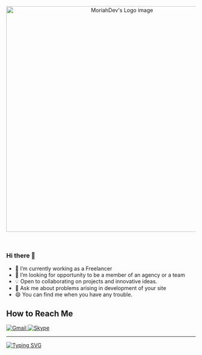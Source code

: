 <div align="center" width='100%'>
  <a align='center' width='100%' href="#"><img src="https://github.com/SweetCoding115/SweetCoding115/blob/main/assets/pompo-the-cinephile-typing-fast.gif" width="600" alt="MoriahDev's Logo image" style='margin-bottom:30px;'/></a>
</div>

### Hi there 👋

<!--
**SweetCoding115/SweetCoding115** is a ✨ _special_ ✨ repository because its `README.md` (this file) appears on your GitHub profile.

Here are some ideas to get you started:

- 🔭 I’m currently working on ...
- 🌱 I’m currently learning ...
- 👯 I’m looking to collaborate on ...
- 🤔 I’m looking for help with ...
- 💬 Ask me about ...
- 📫 How to reach me: ...
- 😄 Pronouns: ...
- ⚡ Fun fact: ...
-->

- 🔭 I’m currently working as a Freelancer
- 🤔 I’m looking for opportunity to be a member of an agency or a team
- 💡 Open to collaborating on projects and innovative ideas.
- 💬 Ask me about problems arising in development of your site
- 😄 You can find me when you have any trouble.<br/>

## How to Reach Me

<p align='left'>
  <a href="mailto:petj.ring@gmail.com" target="_blank">
    <img src="https://img.shields.io/badge/Gmail-D14836?style=for-the-badge&logo=gmail&logoColor=white" alt="Gmail">
  </a>
  <a href="https://join.skype.com/invite/q7kutPqmW3gp" target="_blank">
    <img src="https://img.shields.io/badge/Skype-0078d4?style=for-the-badge&logo=skype&logoColor=white" alt="Skype">
  </a>
</p>

<hr/>

<a align="left" href="https://github.com/SweetCoding115">
  <img src="https://readme-typing-svg.demolab.com?font=Georgia&size=18&theme=dracula&duration=3000&pause=200&multiline=true&width=1000&height=110&lines=✨I+am+a+Full+Stack+Web+Developer+%7C;+Front-end,+Back-end+|+DataBase+Intergration+%7C;+API+Integration+|+Payment+Gateway+Integration+%7C;+Converting+Figma,+PSD+into+HTML,+CSS,+JavaScript" alt="Typing SVG" />
</a>
